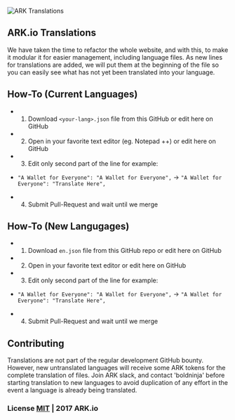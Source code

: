 ![ARK Translations](https://i.imgur.com/9ai7Wnv.png)

## ARK.io Translations

We have taken the time to refactor the whole website, and with this, to make it modular it for easier management, including language files. As new lines for translations are added, we will put them at the beginning of the file so you can easily see what has not yet been translated into your language.

## How-To (Current Languages)
* 1. Download ```<your-lang>.json``` file from this GitHub or edit here on GitHub
* 2. Open in your favorite text editor (eg. Notepad ++) or edit here on GitHub
* 3. Edit only second part of the line for example:
-  ```"A Wallet for Everyone": "A Wallet for Everyone",``` -> ```"A Wallet for Everyone": "Translate Here",```
* 4. Submit Pull-Request and wait until we merge

## How-To (New Langugages)

* 1. Download ```en.json``` file from this GitHub repo or edit here on GitHub
* 2. Open in your favorite text editor or edit here on GitHub
* 3. Edit only second part of the line for example:
-  ```"A Wallet for Everyone": "A Wallet for Everyone",``` -> ```"A Wallet for Everyone": "Translate Here",```
* 4. Submit Pull-Request and wait until we merge

## Contributing

Translations are not part of the regular development GitHub bounty. However, new untranslated languages will receive some ARK tokens for the complete translation of files. Join ARK slack, and contact 'boldninja' before starting translation to new languages to avoid duplication of any effort in the event a language is already being translated.

### License [MIT](LICENSE.md) | 2017 ARK.io
